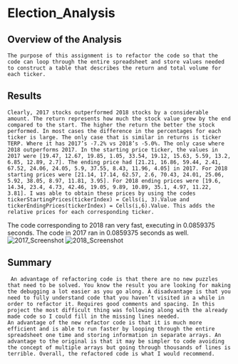 # Election_Analysis
## Overview of the Analysis
	The purpose of this assignment is to refactor the code so that the code can loop through the entire spreadsheet and store values needed to construct a table that describes the return and total volume for each ticker.
## Results
	Clearly, 2017 stocks outperformed 2018 stocks by a considerable amount. The return represents how much the stock value grew by the end compared to the start. The higher the return the better the stock performed. In most cases the difference in the percentages for each ticker is large. The only case that is similar in returns is ticker TERP. Where it has 2017’s -7.2% vs 2018’s -5.0%. The only case where 2018 outperforms 2017. In the starting price ticker, the values in 2017 were [19.47, 12.67, 19.85, 1.05, 33.54, 19.12, 15.63, 5.59, 13.2, 6.85, 12.89, 2.7]. The ending price had [21.21, 16.86, 59.44, 2.41, 67.52, 24.06, 24.05, 5.9, 37.55, 8.43, 11.96, 4.05] in 2017. For 2018 starting prices were [21.14, 17.14, 62.57, 2.6, 70.43, 24.01, 25.06, 5.92, 38.05, 8.97, 11.81, 3.95]. For 2018 ending prices were [19.6, 14.34, 23.4, 4.73, 42.46, 19.05, 9.89, 10.89, 35.1, 4.97, 11.22, 3.81]. I was able to obtain these prices by using the codes tickerStartingPrices(tickerIndex) = Cells(i, 3).Value and tickerEndingPrices(tickerIndex) = Cells(i,6).Value. This adds the relative prices for each corresponding ticker.

The code corresponding to 2018 ran very fast, executing in 0.0859375 seconds. The code in 2017 ran in 0.0859375 seconds as well.
![2017_Screenshot](https://user-images.githubusercontent.com/96452277/149602539-63d267e9-49f0-4b5d-96dd-003cd08dfe80.png)
![2018_Screenshot](https://user-images.githubusercontent.com/96452277/149602540-5cdd9020-46d8-4dc5-ac74-b13148b3624b.png)

## Summary
	 An advantage of refactoring code is that there are no new puzzles that need to be solved. You know the result you are looking for making the debugging a lot easier as you go along. A disadvantage is that you need to fully understand code that you haven’t visited in a while in order to refactor it. Requires good comments and spacing. In this project the most difficult thing was following along with the already made code so I could fill in the missing lines needed. 
	An advantage of the new refactor code is that it is much more efficient and is able to run faster by looping through the entire spreadsheet one time and storing information in separate arrays. An advantage to the original is that it may be simpler to code avoiding the concept of multiple arrays but going through thousands of lines is terrible. Overall, the refactored code is what I would recommend.
